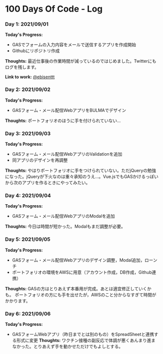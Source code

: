 # 100 Days Of Code - Log

### Day 1: 2021/09/01
**Today's Progress:** 
- GASでフォームの入力内容をメールで送信するアプリを作成開始
- Githubにリポジトリ作成

**Thoughts:** 
最近仕事後の作業時間が減っているのではじめました。Twitterにもログを残します。

**Link to work:**
[@ebisenttt](https://twitter.com/ebisenttt)

### Day 2: 2021/09/02
**Today's Progress:** 
- GASフォーム・メール配信WebアプリをBULMAでデザイン

**Thoughts:**
ポートフォリオのほうに手を付けられていない…

### Day 3: 2021/09/03
**Today's Progress:** 
- GASフォーム・メール配信WebアプリのValidationを追加
- 同アプリのデザインを再調整

**Thoughts:** 
やはりポートフォリオに手をつけられていない。ただjQueryの勉強になった。jQueryが下火なのは重々承知のうえ…。Vue.jsでもGASかけるっぽいから次のアプリを作るときにやってみたい。

### Day 4: 2021/09/04
**Today's Progress:** 
- GASフォーム・メール配信WebアプリのModalを追加

**Thoughts:** 
今日は時間が短かった。Modalもまだ調整が必要。

### Day 5: 2021/09/05
**Today's Progress:** 
- GASフォーム・メール配信Webアプリのデザイン調整，Modal追加，ローンチ
- ポートフォリオの環境をAWSに用意（アカウント作成，DB作成，Github連携）

**Thoughts:** 
GASの方はとりあえず本番用が完成。あとは適宜修正していくかも。
ポートフォリオの方にも手を出せたが，AWSのこと分からなすぎて時間がかかります。

### Day 6: 2021/09/06
**Today's Progress:** 
- GASフォームWebアプリ（昨日までとは別のもの）をSpreadSheetと連携する形式に変更
**Thoughts:** 
ワクチン接種の副反応で体調が悪くあんまり進まなかった。とりあえず手を動かせただけでもよしとする。

<!-- Template
### Day 1: 2021/09/04
**Today's Progress:** 

**Thoughts:** 

**Link to work:**
-->